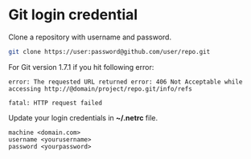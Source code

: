 # Git login credential

Clone a repository with username and password.

```bash
git clone https://user:password@github.com/user/repo.git
```

For Git version 1.7.1 if you hit following error:

```text
error: The requested URL returned error: 406 Not Acceptable while accessing http://@domain/project/repo.git/info/refs

fatal: HTTP request failed
```

Update your login credentials in **~/.netrc** file.

```text
machine <domain.com>
username <yourusername>
password <yourpassword>
```
